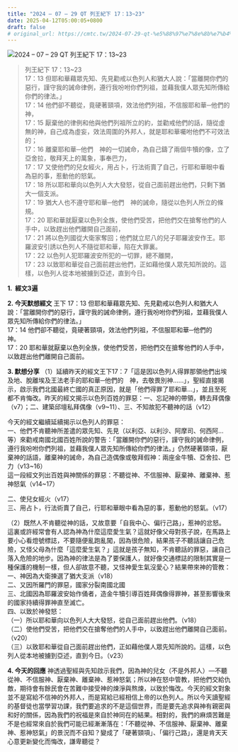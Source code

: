```yaml
---
title: "2024 – 07 – 29 QT 列王紀下 17：13~23"
date: 2025-04-12T05:00:05+0800
draft: false
# original_url: https://cmtc.tw/2024-07-29-qt-%e5%88%97%e7%8e%8b%e7%b4%80%e4%b8%8b-17%ef%bc%9a1323
---
```


![2024 – 07 – 29 QT 列王紀下 17：13\~23](/images/qt.jpg  "2024 – 07 – 29 QT 列王紀下 17：13\~23")

> 列王紀下 17：13\~23  
> 17：13 但耶和華藉眾先知、先見勸戒以色列人和猶大人說：「當離開你們的惡行，謹守我的誡命律例，遵行我吩咐你們列祖，並藉我僕人眾先知所傳給你們的律法。」  
> 17：14 他們卻不聽從，竟硬著頸項，效法他們列祖，不信服耶和華─他們的　神，  
> 17：15 厭棄他的律例和他與他們列祖所立的約，並勸戒他們的話，隨從虛無的神，自己成為虛妄，效法周圍的外邦人，就是耶和華囑咐他們不可效法的；  
> 17：16 離棄耶和華─他們　神的一切誡命，為自己鑄了兩個牛犢的像，立了亞舍拉，敬拜天上的萬象，事奉巴力，  
> 17：17 又使他們的兒女經火，用占卜，行法術賣了自己，行耶和華眼中看為惡的事，惹動他的怒氣。  
> 17：18 所以耶和華向以色列人大大發怒，從自己面前趕出他們，只剩下猶大一個支派。  
> 17：19 猶大人也不遵守耶和華─他們　神的誡命，隨從以色列人所立的條規。  
> 17：20 耶和華就厭棄以色列全族，使他們受苦，把他們交在搶奪他們的人手中，以致趕出他們離開自己面前，  
> 17：21 將以色列國從大衛家奪回；他們就立尼八的兒子耶羅波安作王。耶羅波安引誘以色列人不隨從耶和華，陷在大罪裏。  
> 17：22 以色列人犯耶羅波安所犯的一切罪，總不離開，  
> 17：23 以致耶和華從自己面前趕出他們，正如藉他僕人眾先知所說的。這樣，以色列人從本地被擄到亞述，直到今日。

**1.  經文3遍**

**2. 今天默想經文**
王下 17：13 但耶和華藉眾先知、先見勸戒以色列人和猶大人說：「當離開你們的惡行，謹守我的誡命律例，遵行我吩咐你們列祖，並藉我僕人眾先知所傳給你們的律法。」  
17：14 他們卻不聽從，竟硬著頸項，效法他們列祖，不信服耶和華─他們的　神。  
17：20 耶和華就厭棄以色列全族，使他們受苦，把他們交在搶奪他們的人手中，以致趕出他們離開自己面前。

**3. 默想分享**
（1）延續昨天的經文王下17：7「這是因以色列人得罪那領他們出埃及地、脫離埃及王法老手的耶和華─他們的　神，去敬畏別神……」，聖經直接揭示，啟示我們北國最終亡國的真正原因，就是「他們得罪了耶和華…」，並且至死都不肯悔改。昨天的經文揭示以色列百姓的罪惡：一、忘記神的帶領，轉去拜偶像（v7）；二、建築邱壇私拜偶像（v9\~11）、三、不知故犯不聽神的話（v12）

今天的經文繼續延續揭示以色列人的罪惡：  
一、他們不肯聽神所差遣的眾先知、先見（以利亞、以利沙、阿摩司、何西阿…等）來勸戒南國北國百姓所說的警告：「當離開你們的惡行，謹守我的誡命律例，遵行我吩咐你們列祖，並藉我僕人眾先知所傳給你們的律法。」仍然硬著頸項，厭棄神的話語，離棄神的誡命，為自己造偶像或敬拜假神：兩座金牛犢、亞舍拉、巴力（v13\~16）  
這一段經文列出百姓與神關係的罪惡：不聽從神、不信服神、厭棄神、離棄神、惹神怒氣（v14\~17）

二、使兒女經火（v17）  
三、用占卜，行法術賣了自己，行耶和華眼中看為惡的事，惹動他的怒氣。（v17）

（2）既然人不肯聽從神的話，又故意要「自我中心、偏行己路」，惹神的忿怒。這裏或許經常會有人認為神為什麼這麼愛生氣？這就好像父母對孩子說，在馬路上要小心看燈號標誌，不要隨便亂跑亂闖，因為很危險，結果孩子不聽話讓自己危險，又怪父母為什麼「這麼愛生氣？」這就是孩子無知，不肯聽話的罪惡，讓自己落入危險的地步。因為神的律法是為了要保護人，就好像交通標誌的限制其實是一種保護的機制一樣，但人卻故意不聽，又怪神愛生氣沒愛心？結果帶來神的管教：  
一、神因為大衛揀選了猶大支派（v18）  
二、又因所羅門的罪惡，國家分裂南國北國  
三、北國因為耶羅波安始作俑者，造金牛犢引導百姓拜偶像得罪神，甚至影響後來的國家持續得罪神直至滅亡。  
四、以致於神發怒：  
（一）所以耶和華向以色列人大大發怒，從自己面前趕出他們。（v18）  
（二）使他們受苦，把他們交在搶奪他們的人手中，以致趕出他們離開自己面前。（v20）  
（三）以致耶和華從自己面前趕出他們，正如藉他僕人眾先知所說的。這樣，以色列人從本地被擄到亞述，直到今日。（v23）

**4. 今天的回應**
神透過聖經與先知啟示我們，因為神的兒女（不是外邦人）—不聽從神、不信服神、厭棄神、離棄神、惹神怒氣；所以神在怒中管教，把他們交給仇敵，期待會有餘民會在苦難中接受神的煉淨與熬煉，以致於悔改。今天的經文對象並不是寫給不信神的外邦人，而是寫給已經相信上帝的以色列人。所以今天讀聖經的基督徒也當學習功課，我們要追求的不是這個世界，而是要先追求與神有親密與和好的關係，因為我們的祝福是來自於神同在的結果。相對的，我們的麻煩苦難是不是也經常來自於我們可能已經漸漸落在：「不聽從神、不信服神、厭棄神、離棄神、惹神怒氣」的景況而不自知？變成了「硬著頸項」、「偏行己路」，還是肯天天心意更新變化而悔改，謙卑聽從？
